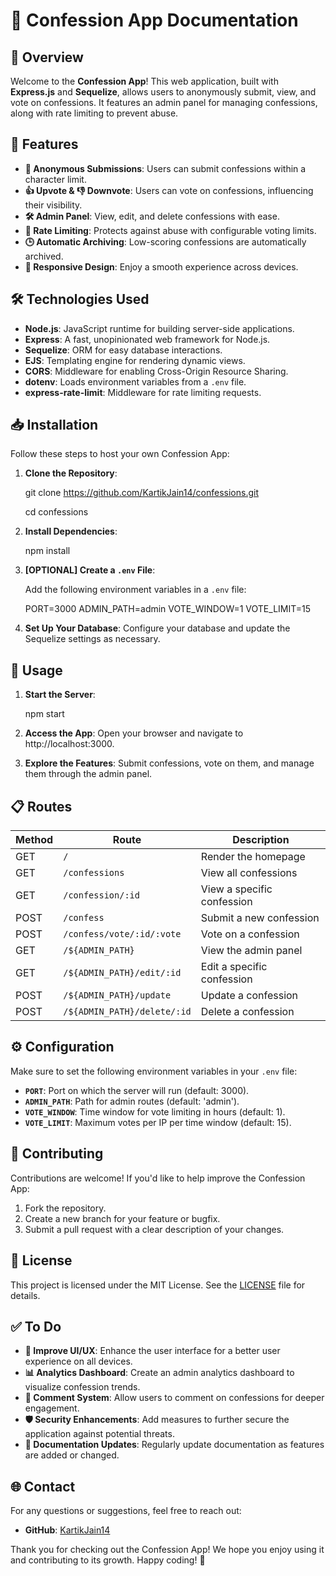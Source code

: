 # 🎉 Confession App Documentation

## 🌟 Overview

Welcome to the **Confession App**! This web application, built with **Express.js** and **Sequelize**, allows users to anonymously submit, view, and vote on confessions. It features an admin panel for managing confessions, along with rate limiting to prevent abuse.

## 🚀 Features

- **🤫 Anonymous Submissions**: Users can submit confessions within a character limit.
- **👍 Upvote & 👎 Downvote**: Users can vote on confessions, influencing their visibility.
- **🛠 Admin Panel**: View, edit, and delete confessions with ease.
- **🚦 Rate Limiting**: Protects against abuse with configurable voting limits.
- **🕒 Automatic Archiving**: Low-scoring confessions are automatically archived.
- **📱 Responsive Design**: Enjoy a smooth experience across devices.

## 🛠 Technologies Used

- **Node.js**: JavaScript runtime for building server-side applications.
- **Express**: A fast, unopinionated web framework for Node.js.
- **Sequelize**: ORM for easy database interactions.
- **EJS**: Templating engine for rendering dynamic views.
- **CORS**: Middleware for enabling Cross-Origin Resource Sharing.
- **dotenv**: Loads environment variables from a `.env` file.
- **express-rate-limit**: Middleware for rate limiting requests.

## 📥 Installation

Follow these steps to host your own Confession App:

1. **Clone the Repository**:

   git clone https://github.com/KartikJain14/confessions.git

   cd confessions

2. **Install Dependencies**:

   npm install

3. **[OPTIONAL] Create a `.env` File**:

   Add the following environment variables in a `.env` file:

   PORT=3000
   ADMIN_PATH=admin
   VOTE_WINDOW=1
   VOTE_LIMIT=15

4. **Set Up Your Database**: Configure your database and update the Sequelize settings as necessary.

## 🏃 Usage
1. **Start the Server**:

   npm start

2. **Access the App**: Open your browser and navigate to http://localhost:3000.

3. **Explore the Features**: Submit confessions, vote on them, and manage them through the admin panel.

## 📋 Routes

| Method | Route                | Description                           |
|--------|----------------------|---------------------------------------|
| GET    | `/`                  | Render the homepage                   |
| GET    | `/confessions`       | View all confessions                  |
| GET    | `/confession/:id`    | View a specific confession            |
| POST   | `/confess`           | Submit a new confession               |
| POST   | `/confess/vote/:id/:vote` | Vote on a confession             |
| GET    | `/${ADMIN_PATH}`     | View the admin panel                  |
| GET    | `/${ADMIN_PATH}/edit/:id` | Edit a specific confession        |
| POST   | `/${ADMIN_PATH}/update` | Update a confession                 |
| POST   | `/${ADMIN_PATH}/delete/:id` | Delete a confession             |

## ⚙️ Configuration

Make sure to set the following environment variables in your `.env` file:

- **`PORT`**: Port on which the server will run (default: 3000).
- **`ADMIN_PATH`**: Path for admin routes (default: 'admin').
- **`VOTE_WINDOW`**: Time window for vote limiting in hours (default: 1).
- **`VOTE_LIMIT`**: Maximum votes per IP per time window (default: 15).

## 🤝 Contributing

Contributions are welcome! If you'd like to help improve the Confession App:

1. Fork the repository.
2. Create a new branch for your feature or bugfix.
3. Submit a pull request with a clear description of your changes.

## 📄 License

This project is licensed under the MIT License. See the [LICENSE](LICENSE) file for details.

## ✅ To Do

- **🔧 Improve UI/UX**: Enhance the user interface for a better user experience on all devices.
- **📊 Analytics Dashboard**: Create an admin analytics dashboard to visualize confession trends.
- **💬 Comment System**: Allow users to comment on confessions for deeper engagement.
- **🛡 Security Enhancements**: Add measures to further secure the application against potential threats.
- **📜 Documentation Updates**: Regularly update documentation as features are added or changed.

## 🌐 Contact

For any questions or suggestions, feel free to reach out:

- **GitHub**: [KartikJain14](https://github.com/KartikJain14)

Thank you for checking out the Confession App! We hope you enjoy using it and contributing to its growth. Happy coding! 🎉
